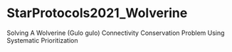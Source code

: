 # StarProtocols2021_Wolverine
Solving A Wolverine (Gulo gulo) Connectivity Conservation Problem Using Systematic Prioritization
